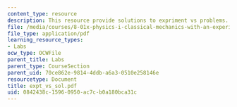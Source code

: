 ```yaml
---
content_type: resource
description: This resource provide solutions to expriment vs problems.
file: /media/courses/8-01x-physics-i-classical-mechanics-with-an-experimental-focus-fall-2002/0842438c15960950ac7cb0a180bca31c_expt_vs_sol.pdf
file_type: application/pdf
learning_resource_types:
- Labs
ocw_type: OCWFile
parent_title: Labs
parent_type: CourseSection
parent_uid: 70ce862e-9814-4ddb-a6a3-0510e258146e
resourcetype: Document
title: expt_vs_sol.pdf
uid: 0842438c-1596-0950-ac7c-b0a180bca31c
---
```

